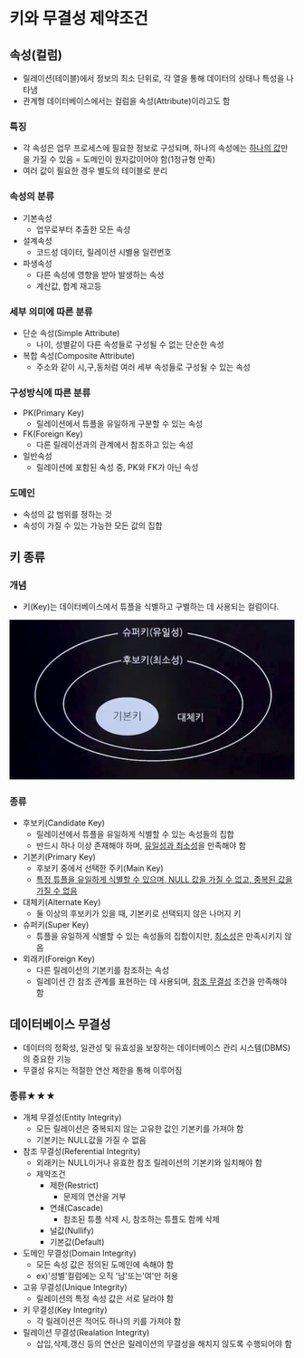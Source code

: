 # 키와 무결성 제약조건
## 속성(컬럼)
- 릴레이션(테이블)에서 정보의 최소 단위로, 각 열을 통해 데이터의 상태나 특성을 나타냄
- 관계형 데이터베이스에서는 컬럼을 속성(Attribute)이라고도 함

### 특징
- 각 속성은 업무 프로세스에 필요한 정보로 구성되며, 하나의 속성에는 <u>하나의 값</u>만을 가질 수 있음 = 도메인이 원자값이어야 함(1정규형 만족)
- 여러 값이 필요한 경우 별도의 테이블로 분리

### 속성의 분류
- 기본속성
  - 업무로부터 추출한 모든 속성
- 설계속성
  - 코드성 데이터, 릴레이션 시별용 일련번호
- 파생속성
  - 다른 속성에 영향을 받아 발생하는 속성
  - 계산값, 합계 재고등
  
### 세부 의미에 따른 분류
- 단순 속성(Simple Attribute)
  - 나이, 성별같이 다른 속성들로 구성될 수 없는 단순한 속성
- 복합 속성(Composite Attribute)
  - 주소와 같이 시,구,동처럼 여러 세부 속성들로 구성될 수 있는 속성

### 구성방식에 따른 분류
- PK(Primary Key)
  - 릴레이션에서 튜플을 유일하게 구분할 수 있는 속성
- FK(Foreign Key)
  - 다른 릴레이션과의 관계에서 참조하고 있는 속성
- 일반속성
  - 릴레이션에 포함된 속성 중, PK와 FK가 아닌 속성

### 도메인
- 속성의 값 범위를 정하는 것
- 속성이 가질 수 있는 가능한 모든 값의 집합

## 키 종류
### 개념
- 키(Key)는 데이터베이스에서 튜플을 식별하고 구별하는 데 사용되는 컬럼이다.

![img](../Img/키의종류.png)

### 종류
- 후보키(Candidate Key)
  - 릴레이션에서 튜플을 유일하게 식별할 수 있는 속성들의 집합
  - 반드시 하나 이상 존재해야 하며, <u>유일성과 최소성</u>을 만족해야 함
- 기본키(Primary Key)
  - 후보키 중에서 선택한 주키(Main Key)
  - <u>특정 튜플을 유일하게 식별할 수 있으며, NULL 값을 가질 수 없고, 중복된 값을 가질 수 없음</u>
- 대체키(Alternate Key)
  - 둘 이상의 후보키가 있을 때, 기본키로 선택되지 않은 나머지 키
- 슈퍼키(Super Key)
  - 튜플을 유일하게 식별할 수 있는 속성들의 집합이지만, <u>최소성</u>은 만족시키지 않음
- 외래키(Foreign Key)
  - 다른 릴레이션의 기본키를 참조하는 속성
  - 릴레이션 간 참조 관계를 표현하는 데 사용되며, <u>참조 무결성</u> 조건을 만족해야 함

## 데이터베이스 무결성
- 데이터의 정확성, 일관성 및 유효성을 보장하는 데이터베이스 관리 시스템(DBMS)의 중요한 기능
- 무결성 유지는 적절한 연산 제한을 통해 이루어짐

### 종류★★★
- 개체 무결성(Entity Integrity)
  - 모든 릴레이션은 중복되지 않는 고유한 값인 기본키를 가져야 함
  - 기본키는 NULL값을 가질 수 없음
- 참조 무결성(Referential Integrity)
  - 외래키는 NULL이거나 유효한 참조 릴레이션의 기본키와 일치해야 함
  - 제약조건
    - 제한(Restrict)
      - 문제의 연산을 거부
    - 연쇄(Cascade)
      - 참조된 튜플 삭제 시, 참조하는 튜플도 함께 삭제
    - 널값(Nullify)
    - 기본값(Default)
- 도메인 무결성(Domain Integrity)
  - 모든 속성 값은 정의된 도메인에 속해야 함
  - ex)'성별'컬럼에는 오직 '남'또는'여'만 허용
- 고유 무결성(Unique Integrity)
  - 릴레이션의 특정 속성 값은 서로 달라야 함
- 키 무결성(Key Integrity)
  - 각 릴레이션은 적어도 하나의 키를 가져야 함
- 릴레이션 무결성(Realation Integrity)
  - 삽입,삭제,갱신 등의 연산은 릴레이션의 무결성을 해치지 않도록 수행되어야 함
